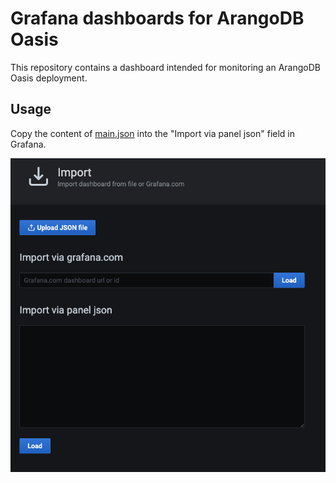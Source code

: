 # Grafana dashboards for ArangoDB Oasis

This repository contains a dashboard intended for monitoring an ArangoDB Oasis
deployment.

## Usage

Copy the content of [main.json](./main.json) into the "Import via panel json" field in Grafana.

![Import via panel json](screenshots/import.png?raw=true)
